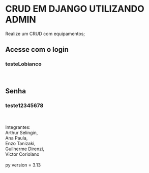 <h1>CRUD EM DJANGO UTILIZANDO ADMIN</h1>
<span> Realize um CRUD com equipamentos;</span>

<h2>Acesse com o login</h2>
 <h3>testeLobianco</h3>  
<br>
<h2>Senha</h2>
  <h3>teste12345678</h3>
  <br><br>
Integrantes: <br>Arthur Selingin, <br>Ana Paula,<br> Enzo Tanizaki, <br>Guilherme Direnzi, <br>Victor Coriolano
<br><br>
py version = 3.13
